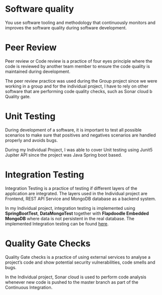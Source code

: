 # Software quality

You use software tooling and methodology that continuously monitors and improves the software quality during software development.

# Peer Review

Peer review or Code review is a practice of four eyes principle where the code is reviewed by another team member to ensure the code quality is maintained during development.

The peer review practice was used during the Group project since we were working in a group and for the individual project, I have to rely on other software that are performing code quality checks, such as Sonar cloud b Quality gate.

# Unit Testing

During development of a software, it is important to test all possible scenarios to make sure that positives and negatives scenarios are handled properly and avoids bugs.

During my Individual Project, I was able to cover Unit testing using Junit5 Jupiter API since the project was Java Spring boot based.

# Integration Testing 

Integration Testing is a practice of testing if different layers of the application are integrated.
The layers used in the Individual project are Frontend, REST API Service and MongoDB database as a backend system.

In my Individual project, integration testing is implemented using **SpringBootTest**, **DataMongoTest** together with **Flapdoodle Embedded MongoDB** where data is not persistent in the real database. 
The implemented Integration testing can be found [here](https://github.com/SoleilUmwiza92/MyMunicipalityRestService/blob/master/src/test/java/com/myMunicipality/documentApi/MyApplicationIntegrationTest.java).

# Quality Gate Checks

Quality Gate checks is a practice of using external services to analyse a project’s code and show potential security vulnerabilities, code smells and bugs.

In the Individual project, Sonar cloud is used to perform code analysis whenever new code is pushed to the master branch as part of the Continuous Integration.
